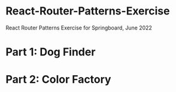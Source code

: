 # React-Router-Patterns-Exercise
React Router Patterns Exercise for Springboard, June 2022

# Part 1: Dog Finder

# Part 2: Color Factory
